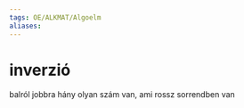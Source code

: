 ```yaml
---
tags: OE/ALKMAT/Algoelm 
aliases:
---
```

# inverzió
balról jobbra hány olyan szám van, ami rossz sorrendben van